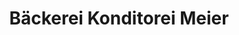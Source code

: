 ---
title: "Bäckerei Konditorei Meier"
url: /karlsruhe/baeckerei-konditorei-meier/
shop: Bäckerei
---